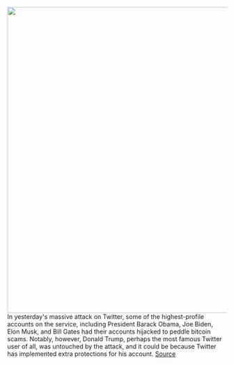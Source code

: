 <img src='https://cdn.vox-cdn.com/thumbor/wZLzSuOeEl4U_FkzAaUe6aDoz1Q=/0x0:2039x1359/1200x800/filters:focal(620x468:946x794)/cdn.vox-cdn.com/uploads/chorus_image/image/67069387/1256557194.jpg.0.jpg' width='700px' /><br/>
In yesterday's massive attack on Twitter, some of the highest-profile accounts on the service, including President Barack Obama, Joe Biden, Elon Musk, and Bill Gates had their accounts hijacked to peddle bitcoin scams. Notably, however, Donald Trump, perhaps the most famous Twitter user of all, was untouched by the attack, and it could be because Twitter has implemented extra protections for his account.
<a href='https://www.theverge.com/2020/7/16/21327782/trump-twitter-hacked-massive-attack-bitcoin-scam'> Source <a/>